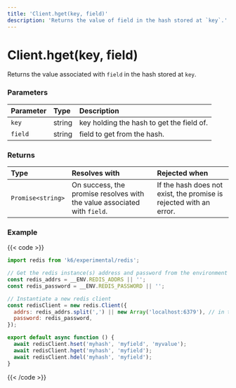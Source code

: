 ```yaml
---
title: 'Client.hget(key, field)'
description: 'Returns the value of field in the hash stored at `key`.'
---
```


# Client.hget(key, field)

Returns the value associated with `field` in the hash stored at `key`.

### Parameters

| Parameter | Type   | Description                               |
| :-------- | :----- | :---------------------------------------- |
| `key`     | string | key holding the hash to get the field of. |
| `field`   | string | field to get from the hash.               |

### Returns

| Type              | Resolves with                                                            | Rejected when                                                      |
| :---------------- | :----------------------------------------------------------------------- | :----------------------------------------------------------------- |
| `Promise<string>` | On success, the promise resolves with the value associated with `field`. | If the hash does not exist, the promise is rejected with an error. |

### Example

{{< code >}}

```javascript
import redis from 'k6/experimental/redis';

// Get the redis instance(s) address and password from the environment
const redis_addrs = __ENV.REDIS_ADDRS || '';
const redis_password = __ENV.REDIS_PASSWORD || '';

// Instantiate a new redis client
const redisClient = new redis.Client({
  addrs: redis_addrs.split(',') || new Array('localhost:6379'), // in the form of 'host:port', separated by commas
  password: redis_password,
});

export default async function () {
  await redisClient.hset('myhash', 'myfield', 'myvalue');
  await redisClient.hget('myhash', 'myfield');
  await redisClient.hdel('myhash', 'myfield');
}
```

{{< /code >}}
